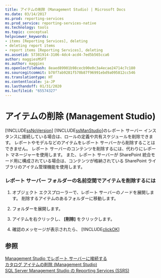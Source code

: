 ```yaml
---
title: アイテムの削除 (Management Studio) | Microsoft Docs
ms.date: 03/14/2017
ms.prod: reporting-services
ms.prod_service: reporting-services-native
ms.technology: tools
ms.topic: conceptual
helpviewer_keywords:
- items [Reporting Services], deleting
- deleting report items
- report items [Reporting Services], deleting
ms.assetid: 57381914-3106-4dc4-acd4-7ed5b565cca6
author: maggiesMSFT
ms.author: maggies
ms.openlocfilehash: 8eaed89901b98cecb90e0c3a4ecae24714c7c180
ms.sourcegitcommit: b78f7ab9281f570b87f96991ebd9a095812cc546
ms.translationtype: HT
ms.contentlocale: ja-JP
ms.lasthandoff: 01/31/2020
ms.locfileid: "65574327"
---
```

# <a name="delete-an-item-management-studio"></a>アイテムの削除 (Management Studio)
  [!INCLUDE[ssNoVersion](../../includes/ssnoversion-md.md)] [!INCLUDE[ssManStudio](../../includes/ssmanstudio-md.md)]のレポート サーバー インスタンスに接続している場合は、ロールの定義や共有スケジュールを削除できます。 レポートやモデルなどのアイテムをレポート サーバーから削除することはできません。 レポート サーバーのコンテンツを削除するには、代わりにレポート マネージャーを使用します。 また、レポート サーバーが SharePoint 統合モード用に構成されている場合は、コンテンツが格納されている SharePoint ライブラリのアイテム管理機能を使用します。  
  
### <a name="to-delete-an-item-in-the-report-server-folder-namespace"></a>レポート サーバー フォルダーの名前空間でアイテムを削除するには  
  
1.  オブジェクト エクスプローラーで、レポート サーバーのノードを展開します。 削除するアイテムのあるフォルダーに移動します。  
  
2.  フォルダーを展開します。  
  
3.  アイテムを右クリックし、 **[削除]** をクリックします。  
  
4.  確認のメッセージが表示されたら、 [!INCLUDE[clickOK](../../includes/clickok-md.md)]  
  
## <a name="see-also"></a>参照  
 [Management Studio でレポート サーバーに接続する](../../reporting-services/tools/connect-to-a-report-server-in-management-studio.md)   
 [カタログ アイテムの削除 &#40;Management Studio&#41;](../../reporting-services/tools/delete-catalog-items-management-studio.md)   
 [SQL Server Management Studio の Reporting Services &#40;SSRS&#41;](../../reporting-services/tools/reporting-services-in-sql-server-management-studio-ssrs.md)  
  
  
